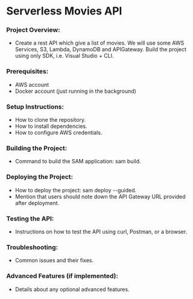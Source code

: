 # Serverless Movies API

### Project Overview:

- Create a rest API which give a list of movies. We will use some AWS Services, S3, Lambda, DynamoDB and APIGateway. Build the project using only SDK, i.e. Visual Studio + CLI.

### Prerequisites:

- AWS account
- Docker account (just running in the background)

### Setup Instructions:

- How to clone the repository.
- How to install dependencies.
- How to configure AWS credentials.

### Building the Project:

- Command to build the SAM application: sam build.

### Deploying the Project:

- How to deploy the project: sam deploy --guided.
- Mention that users should note down the API Gateway URL provided after deployment.

### Testing the API:

- Instructions on how to test the API using curl, Postman, or a browser.

### Troubleshooting:

- Common issues and their fixes.

### Advanced Features (if implemented):

- Details about any optional advanced features.
